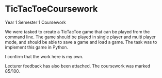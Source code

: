 # TicTacToeCoursework

Year 1 Semester 1 Coursework

We were tasked to create a TicTacToe game that can be played from the command line. The game should be played in single player and multi player
mode, and should be able to save a game and load a game. The task was to implement this game in Python.

I confirm that the work here is my own.

Lecturer feedback has also been attached. The coursework was marked 85/100.

